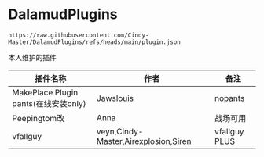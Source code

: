 # DalamudPlugins
```
https://raw.githubusercontent.com/Cindy-Master/DalamudPlugins/refs/heads/main/plugin.json
```
本人维护的插件

| 插件名称 | 作者 | 备注 |
|-------|-------|-------|
| MakePlace Plugin pants(在线安装only) | Jawslouis | nopants |
| Peepingtom改 | Anna | 战场可用 |
| vfallguy | veyn,Cindy-Master,Airexplosion,Siren | vfallguy PLUS |
